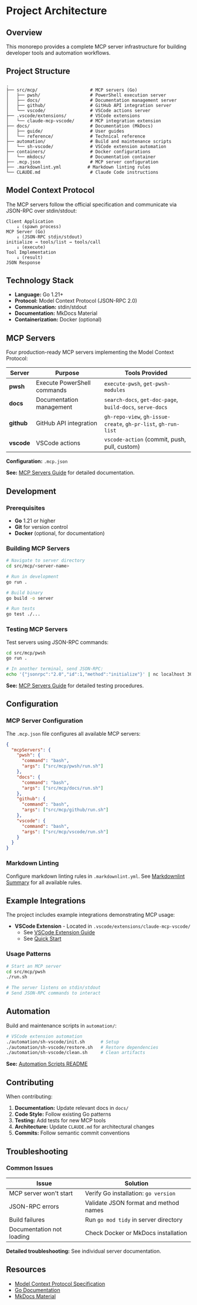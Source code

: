 # Project Architecture

## Overview

This monorepo provides a complete MCP server infrastructure for building developer tools and automation workflows.

## Project Structure

```text
.
├── src/mcp/                    # MCP servers (Go)
│   ├── pwsh/                   # PowerShell execution server
│   ├── docs/                   # Documentation management server
│   ├── github/                 # GitHub API integration server
│   └── vscode/                 # VSCode actions server
├── .vscode/extensions/         # VSCode extensions
│   └── claude-mcp-vscode/      # MCP integration extension
├── docs/                       # Documentation (MkDocs)
│   ├── guide/                  # User guides
│   └── reference/              # Technical reference
├── automation/                 # Build and maintenance scripts
│   └── sh-vscode/              # VSCode extension automation
├── containers/                 # Docker configurations
│   └── mkdocs/                 # Documentation container
├── .mcp.json                   # MCP server configuration
├── .markdownlint.yml          # Markdown linting rules
└── CLAUDE.md                   # Claude Code instructions
```

## Model Context Protocol

The MCP servers follow the official specification and communicate via JSON-RPC over stdin/stdout:

```text
Client Application
    ↓ (spawn process)
MCP Server (Go)
    ↓ (JSON-RPC stdin/stdout)
initialize → tools/list → tools/call
    ↓ (execute)
Tool Implementation
    ↓ (result)
JSON Response
```

## Technology Stack

- **Language:** Go 1.21+
- **Protocol:** Model Context Protocol (JSON-RPC 2.0)
- **Communication:** stdin/stdout
- **Documentation:** MkDocs Material
- **Containerization:** Docker (optional)

## MCP Servers

Four production-ready MCP servers implementing the Model Context Protocol:

| Server | Purpose | Tools Provided |
|--------|---------|----------------|
| **pwsh** | Execute PowerShell commands | `execute-pwsh`, `get-pwsh-modules` |
| **docs** | Documentation management | `search-docs`, `get-doc-page`, `build-docs`, `serve-docs` |
| **github** | GitHub API integration | `gh-repo-view`, `gh-issue-create`, `gh-pr-list`, `gh-run-list` |
| **vscode** | VSCode actions | `vscode-action` (commit, push, pull, custom) |

**Configuration:** `.mcp.json`

**See:** [MCP Servers Guide](mcp-servers.md) for detailed documentation.

## Development

### Prerequisites

- **Go** 1.21 or higher
- **Git** for version control
- **Docker** (optional, for documentation)

### Building MCP Servers

```bash
# Navigate to server directory
cd src/mcp/<server-name>

# Run in development
go run .

# Build binary
go build -o server

# Run tests
go test ./...
```

### Testing MCP Servers

Test servers using JSON-RPC commands:

```bash
cd src/mcp/pwsh
go run .

# In another terminal, send JSON-RPC:
echo '{"jsonrpc":"2.0","id":1,"method":"initialize"}' | nc localhost 3000
```

**See:** [MCP Servers Guide](mcp-servers.md) for detailed testing procedures.

## Configuration

### MCP Server Configuration

The `.mcp.json` file configures all available MCP servers:

```json
{
  "mcpServers": {
    "pwsh": {
      "command": "bash",
      "args": ["src/mcp/pwsh/run.sh"]
    },
    "docs": {
      "command": "bash",
      "args": ["src/mcp/docs/run.sh"]
    },
    "github": {
      "command": "bash",
      "args": ["src/mcp/github/run.sh"]
    },
    "vscode": {
      "command": "bash",
      "args": ["src/mcp/vscode/run.sh"]
    }
  }
}
```

### Markdown Linting

Configure markdown linting rules in `.markdownlint.yml`. See [Markdownlint Summary](markdownlint-summary.md) for all available rules.

## Example Integrations

The project includes example integrations demonstrating MCP usage:

- **VSCode Extension** - Located in `.vscode/extensions/claude-mcp-vscode/`
  - See [VSCode Extension Guide](vscode-ext-claude-commit/index.md)
  - See [Quick Start](vscode-ext-claude-commit/QUICKSTART.md)

### Usage Patterns

```bash
# Start an MCP server
cd src/mcp/pwsh
./run.sh

# The server listens on stdin/stdout
# Send JSON-RPC commands to interact
```

## Automation

Build and maintenance scripts in `automation/`:

```bash
# VSCode extension automation
./automation/sh-vscode/init.sh      # Setup
./automation/sh-vscode/restore.sh   # Restore dependencies
./automation/sh-vscode/clean.sh     # Clean artifacts
```

**See:** [Automation Scripts README](../../automation/sh-vscode/README.md)

## Contributing

When contributing:

1. **Documentation:** Update relevant docs in `docs/`
2. **Code Style:** Follow existing Go patterns
3. **Testing:** Add tests for new MCP tools
4. **Architecture:** Update `CLAUDE.md` for architectural changes
5. **Commits:** Follow semantic commit conventions

## Troubleshooting

### Common Issues

| Issue | Solution |
|-------|----------|
| MCP server won't start | Verify Go installation: `go version` |
| JSON-RPC errors | Validate JSON format and method names |
| Build failures | Run `go mod tidy` in server directory |
| Documentation not loading | Check Docker or MkDocs installation |

**Detailed troubleshooting:** See individual server documentation.

## Resources

- [Model Context Protocol Specification](https://modelcontextprotocol.io/)
- [Go Documentation](https://golang.org/doc/)
- [MkDocs Material](https://squidfunk.github.io/mkdocs-material/)
